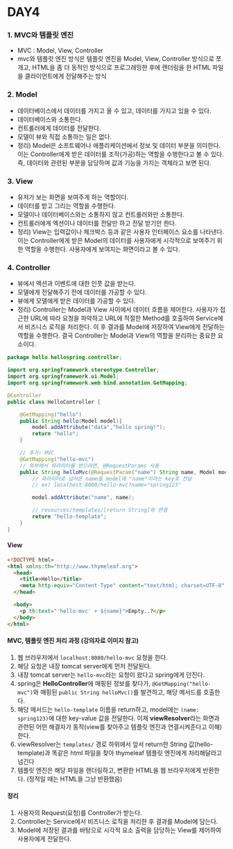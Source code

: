 # DAY4

### 1. MVC와 템플릿 엔진

- MVC : Model, View, Controller
- mvc와 템플릿 엔진 방식은 템플릿 엔진을 Model, View, Controller 방식으로 쪼개고, HTML을 좀 더 동적인 방식으로 프로그래밍한 후에 렌더링을 한 HTML 파일을 클라이언트에게 전달해주는 방식

### 2. Model
- 데이터베이스에서 데이터를 가지고 올 수 있고, 데이터를 가지고 있을 수 있다.
- 데이터베이스와 소통한다.
- 컨트롤러에게 데이터를 전달한다.
- 모델이 뷰와 직접 소통하는 일은 없다.
- 정리) Model은 소프트웨어나 애플리케이션에서 정보 및 데이터 부분을 의미한다. 이는 Controller에게 받은 데이터를 조작(가공)하는 역할을 수행한다고 볼 수 있다. 즉, 데이터와 관련된 부분을 담당하며 값과 기능을 가지는 객체라고 보면 된다.

### 3. View
- 유저가 보는 화면을 보여주게 하는 역할이다.
- 데이터를 받고 그리는 역할을 수행한다.
- 모델이나 데이터베이스와는 소통하지 않고 컨트롤러와만 소통한다.
- 컨트롤러에게 엑션이나 데이터를 전달만 하고 전달 받기만 한다.
- 정리) View는 입력값이나 체크박스 등과 같은 사용자 인터페이스 요소를 나타낸다. 이는 Controller에게 받은 Model의 데이터를 사용자에게 시각적으로 보여주기 위한 역할을 수행한다. 사용자에게 보여지는 화면이라고 볼 수 있다.

### 4. Controller
- 뷰에서 엑션과 이벤트에 대한 인풋 값을 받는다.
- 모델에게 전달해주기 전에 데이터를 가공할 수 있다.
- 뷰에게 모델에게 받은 데이터를 가공할 수 있다.
- 정리) Controller는 Model과 View 사이에서 데이터 흐름을 제어한다. 사용자가 접근한 URL에 따라 요청을 파악하고 URL에 적절한 Method를 호출하여 Service에서 비즈니스 로직을 처리한다. 이 후 결과를 Model에 저장하여 View에게 전달하는 역할을 수행한다. 결국 Controller는 Model과 View의 역할을 분리하는 중요한 요소이다.

```java
package hello.hellospring.controller;

import org.springframework.stereotype.Controller;
import org.springframework.ui.Model;
import org.springframework.web.bind.annotation.GetMapping;

@Controller
public class HelloController {

    @GetMapping("hello")
    public String hello(Model model){
        model.addAttribute("data","hello spring!");
        return "hello";
    }

    // 추가: MVC
    @GetMapping("hello-mvc")
    // 외부에서 파라미터를 받으려면, @RequestParams 사용
    public String helloMvc(@RequestParam("name") String name, Model model){
        // 파라미터로 넘어온 name을 model에 "name"이라는 key로 전달
        // ex) localhost:8080/hello-mvc?name="spring123"

        model.addAttribute("name", name);

        // resources/templates/[return String]와 연결
        return "hello-template";
    }
}

```

#### View

```html
<!DOCTYPE html>
<html xmlns:th="http://www.thymeleaf.org">
  <head>
    <title>Hello</title>
    <meta http-equiv="Content-Type" content="text/html; charset=UTF-8" />
  </head>

  <body>
    <p th:text="'hello-mvc' + ${name}">Empty..?</p>
  </body>
</html>
```

#### MVC, 템플릿 엔진 처리 과정 (강의자료 이미지 참고)

1. 웹 브라우저에서 `localhost:8080/hello-mvc` 요청을 한다.
2. 해당 요청은 내장 tomcat server에게 먼저 전달된다.
3. 내장 tomcat server는 `hello-mvc`라는 요청이 왔다고 spring에게 던진다.
4. spring은 **HelloController**에 매핑된 정보를 찾다가, `@GetMapping("hello-mvc")`와 매핑된 `public String helloMvc()`를 발견하고, 해당 메서드를 호출한다.
5. 해당 메서드는 `hello-template` 이름을 return하고, model에는 `(name: spring123)`에 대한 key-value 값을 전달한다. 이제 **viewResolver**라는 화면과 관련된 어떤 해결자가 동작(view를 찾아주고 템플릿 엔진과 연결시켜준다고 이해)한다.
6. viewResolver는 `templates/` 경로 하위에서 앞서 return한 String 값(hello-template)과 똑같은 html 파일을 찾아 thymeleaf 템플릿 엔진에게 처리해달라고 넘긴다
7. 템플릿 엔진은 해당 파일을 렌더링하고, 변환한 HTML을 웹 브라우저에게 반환한다. (정적일 때는 HTML을 그냥 반환했음)

#### 정리
1. 사용자의 Request(요청)를 Controller가 받는다.
2. Controller는 Service에서 비즈니스 로직을 처리한 후 결과를 Model에 담는다.
3. Model에 저장된 결과를 바탕으로 시각적 요소 출력을 담당하는 View를 제어하여 사용자에게 전달한다.